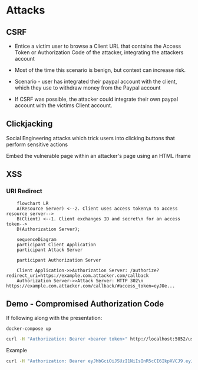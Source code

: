 # Attacks

## CSRF

- Entice a victim user to browse a Client URL that contains the Access Token or Authorization Code of the attacker, integrating the attackers account
- Most of the time this scenario is benign, but context can increase risk.

- Scenario - user has integrated their paypal account with the client, which they use to withdraw money from the Paypal account
- If CSRF was possible, the attacker could integrate their own paypal account with the victims Client account.

## Clickjacking

Social Engineering attacks which trick users into clicking buttons that perform sensitive actions

Embed the vulnerable page within an attacker's page using an HTML iframe

## XSS

### URI Redirect

```mermaid
    flowchart LR
    A(Resource Server) <--2. Client uses access token\n to access resource server-->
    B(Client) <--1. Client exchanges ID and secret\n for an access token-->
    D(Authorization Server);
```

```mermaid
    sequenceDiagram
    participant Client Application
    participant Attack Server

    participant Authorization Server

    Client Application->>Authorization Server: /authorize? redirect_uri=https://example.com.attacker.com/callback
    Authorization Server->>Attack Server: HTTP 302\n https://example.com.attacker.com/callback/#access_token=eyJOe...
```

## Demo - Compromised Authorization Code

If following along with the presentation:

`docker-compose up`

```Bash
curl -H "Authorization: Bearer <bearer token>" http://localhost:5052/users
```

Example

```Bash
curl -H "Authorization: Bearer eyJhbGciOiJSUzI1NiIsInR5cCI6IkpXVCJ9.eyJpc3MiOiJzYW1wbGUtYXV0aC1zZXJ2ZXIiLCJleHAiOjE2NzA2MDMyODkuMTY0MDY0fQ.GBj45okfAdaNVWgMQ2m7m1KVR_mG7yNnSmDX3BHTdIFfy4GTMrjY3_moRmUK9anzDZuNmEdJ2bOUBTexK_CF5Qqf2rDA7J6JbEacfNf5QVnST7OV2JM8Fgxazos8YAlAVCcMH7spOlKiJ2RGZ9-QnILvy_oqy8dKRxdnl9El4-NFYSyKmsBhJ-HGv-uGR8ZZTTMvr6JJKuVKZ4kYOw4I-9RWH4O4l6Rt3Pvmi9ehQ9o-S-YdHGsQ5MUkdscpIn0nbgko3MggRscmJKZzJNRHGf7yk_ZdL3_jk3k30iGLpNDLDnztxoqOeWdHIE2fg81M83dEufuYrDfCZiaTySdF5w" http://localhost:5052/users
```
